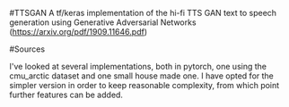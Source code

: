 #TTSGAN
A tf/keras implementation of the hi-fi TTS GAN text to speech generation using Generative Adversarial Networks (https://arxiv.org/pdf/1909.11646.pdf)

#Sources

I've looked at several implementations, both in pytorch, one using the cmu_arctic dataset and one small house made one. I have opted for the simpler version in order to keep reasonable complexity, from which point further features can be added.

